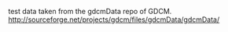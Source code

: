 test data taken from the gdcmData repo of GDCM.
http://sourceforge.net/projects/gdcm/files/gdcmData/gdcmData/
